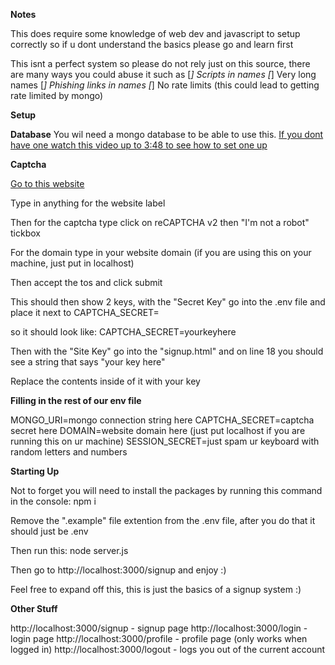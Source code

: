 **Notes**

This does require some knowledge of web dev and javascript to setup correctly so if u dont understand the basics please go and learn first


This isnt a perfect system so please do not rely just on this source, there are many ways you could abuse it such as
[*] Scripts in names
[*] Very long names
[*] Phishing links in names
[*] No rate limits (this could lead to getting rate limited by mongo)

**Setup**

__Database__
You wil need a mongo database to be able to use this. [If you dont have one watch this video up to 3:48 to see how to set one up](https://www.youtube.com/watch?v=-Wf8E6RRuXA)

__Captcha__

[Go to this website](https://www.google.com/recaptcha/admin/create)

Type in anything for the website label

Then for the captcha type click on reCAPTCHA v2 then "I'm not a robot" tickbox

For the domain type in your website domain (if you are using this on your machine, just put in localhost)

Then accept the tos and click submit

This should then show 2 keys, with the "Secret Key" go into the .env file and place it next to CAPTCHA_SECRET=

so it should look like: CAPTCHA_SECRET=yourkeyhere

Then with the "Site Key" go into the "signup.html" and on line 18 you should see a string that says "your key here"

Replace the contents inside of it with your key

__Filling in the rest of our env file__

MONGO_URI=mongo connection string here
CAPTCHA_SECRET=captcha secret here
DOMAIN=website domain here (just put localhost if you are running this on ur machine)
SESSION_SECRET=just spam ur keyboard with random letters and numbers

__Starting Up__

Not to forget you will need to install the packages by running this command in the console: npm i

Remove the ".example" file extention from the .env file, after you do that it should just be .env

Then run this: node server.js

Then go to http://localhost:3000/signup and enjoy :)

Feel free to expand off this, this is just the basics of a signup system :)

**Other Stuff**

http://localhost:3000/signup - signup page
http://localhost:3000/login - login page
http://localhost:3000/profile - profile page (only works when logged in)
http://localhost:3000/logout - logs you out of the current account
